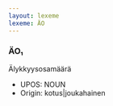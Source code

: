 ```yaml
---
layout: lexeme
lexeme: ÄO
---
```


###  ÄO₁

Älykkyysosamäärä
* UPOS:  NOUN
* Origin:  kotus|joukahainen

